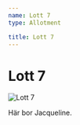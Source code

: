 ```yaml
---
name: Lott 7
type: Allotment

title: Lott 7
---
```

# Lott 7

![Lott 7](/lotter/lott7.jpg#left)

Här bor Jacqueline.
